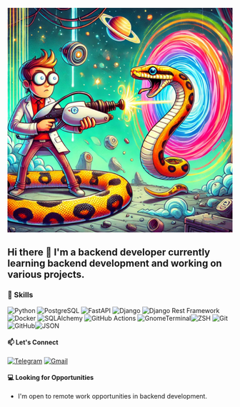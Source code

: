 ![Header](https://github.com/hagp55/hagp55/blob/main/assets/background.jpg)

## Hi there 👋 I'm a backend developer currently learning backend development and working on various projects.


### 🔨 Skills

![Python](https://img.shields.io/badge/-Python-090909?style=for-the-badge&logo=python&logoColor=47C5FB)
![PostgreSQL](https://img.shields.io/badge/-PostgreSQL-090909?style=for-the-badge&logo=PostgreSQL&logoColor=47C5FB)
![FastAPI](https://img.shields.io/badge/-fastapi-090909?style=for-the-badge&logo=fastapi&logoColor=47C5FB)
![Django](https://img.shields.io/badge/-django-090909?style=for-the-badge&logo=django&logoColor=47C5FB)
![Django Rest Framework](https://img.shields.io/badge/-Django%20Rest%20Framework-090909?style=for-the-badge&logo=django&logoColor=47C5FB)
![Docker](https://img.shields.io/badge/-docker-090909?style=for-the-badge&logo=docker&logoColor=47C5FB)
![SQLAlchemy](https://img.shields.io/badge/-SQLAlchemy-090909?style=for-the-badge&logo=sqlalchemy&logoColor=red)
![GitHub Actions](https://img.shields.io/badge/-GitHub%20Actions-090909?style=for-the-badge&logo=githubactions&logoColor=2088FF)
![GnomeTerminal](https://img.shields.io/badge/GNOME%20Terminal-241F31.svg?style=for-the-badge&logo=GNOME-Terminal&logoColor=white)![ZSH](https://img.shields.io/badge/Zsh-F15A24.svg?style=for-the-badge&logo=Zsh&logoColor=white)
![[Git](https://img.shields.io/badge/-Git-2C1F2D?style=for-the-badge&logo=Git)](https://img.shields.io/badge/Git-F05032.svg?style=for-the-badge&logo=Git&logoColor=white)![GitHub](https://img.shields.io/badge/GitHub-181717.svg?style=for-the-badge&logo=GitHub&logoColor=white)![JSON](https://img.shields.io/badge/JSON-000000.svg?style=for-the-badge&logo=JSON&logoColor=white)


#### 📫 Let's Connect
[![Telegram](https://img.shields.io/badge/-Telegram-090909?style=for-the-badge&logo=Telegram&logoColor=47C5FB)](https://t.me/Luchio55)
[![Gmail](https://img.shields.io/badge/-Gmail-090909?style=for-the-badge&logo=Gmail&logoColor=47C5FB)](mailto:suntrope55@gmail.com)

#### 💻 Looking for Opportunities
- I'm open to remote work opportunities in backend development.
